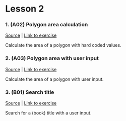 # Lesson 2

### 1. (A02) Polygon area calculation
[Source](./a02_polygon_area_1/ExerciseSolution/) | [Link to exercise](http://fsr.github.io/csharp-lessons/exercises/A02_calculate_polygon_area_1.html)

Calculate the area of a polygon with hard coded values.

### 2. (A03) Polygon area with user input
[Source](./a03_polygon_area_2/ExerciseSolution/) | [Link to exercise](http://fsr.github.io/csharp-lessons/exercises/A03_calculate_polygon_area_2.html)

Calculate the area of a polygon with user input.

### 3. (B01) Search title
[Source](./b01_search_title/ExerciseSolution/) | [Link to exercise](http://fsr.github.io/csharp-lessons/exercises/B01_search_title.html)

Search for a (book) title with a user input.
